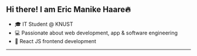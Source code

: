 ## Hi there! I am Eric Manike Haare🔥
- 🎓 IT Student @ KNUST
- 💻 Passionate about web development, app & software engineering
- 🌱 React JS  frontend development 
***

<!--
**ericmanike/ericmanike** is a ✨ _special_ ✨ repository because its `README.md` (this file) appears on your GitHub profile.

Here are some ideas to get you started:

- 🔭 I’m currently working on ...
- 🌱 I’m currently learning ...
- 👯 I’m looking to collaborate on ...
- 🤔 I’m looking for help with ...
- 💬 Ask me about ...
- 📫 How to reach me: ...
- 😄 Pronouns: ...
- ⚡ Fun fact: ...
-->
